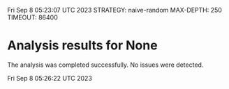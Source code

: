 Fri Sep  8 05:23:07 UTC 2023
STRATEGY: naive-random
MAX-DEPTH: 250
TIMEOUT: 86400
# Analysis results for None
The analysis was completed successfully. No issues were detected.

Fri Sep  8 05:26:22 UTC 2023
